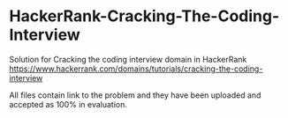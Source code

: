 # HackerRank-Cracking-The-Coding-Interview
Solution for Cracking the coding interview domain in HackerRank
https://www.hackerrank.com/domains/tutorials/cracking-the-coding-interview

All files contain link to the problem and they have been uploaded and accepted as 100% in evaluation.
